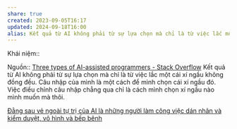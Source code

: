 ```yaml
---
share: true
created: 2023-09-05T16:17
updated: 2024-09-18T16:00
alias: Kết quả từ AI không phải từ sự lựa chọn mà chỉ là từ việc lắc một cái xí ngầu không đồng đều
---
```

Khái niệm:: 

Nguồn:: [Three types of AI-assisted programmers - Stack Overflow](https://stackoverflow.blog/2023/12/11/three-types-of-ai-assisted-programmers/)
Kết quả từ AI không phải từ sự lựa chọn mà chỉ là từ việc lắc một cái xí ngầu không đồng đều. Câu nhập của mình là một cách để mình chọn cái xí ngầu đó. Việc điều chỉnh câu nhập chẳng qua chỉ là cách mình chọn xí ngầu nào mình muốn mà thôi.

[Đằng sau vẻ ngoài tự trị của AI là những người làm công việc dán nhãn và kiểm duyệt, vô hình và bếp bênh](./%C4%90%E1%BA%B1ng%20sau%20v%E1%BA%BB%20ngo%C3%A0i%20t%E1%BB%B1%20tr%E1%BB%8B%20c%E1%BB%A7a%20AI%20l%C3%A0%20nh%E1%BB%AFng%20ng%C6%B0%E1%BB%9Di%20l%C3%A0m%20c%C3%B4ng%20vi%E1%BB%87c%20d%C3%A1n%20nh%C3%A3n%20v%C3%A0%20ki%E1%BB%83m%20duy%E1%BB%87t,%20v%C3%B4%20h%C3%ACnh%20v%C3%A0%20b%E1%BA%BFp%20b%C3%AAnh.md)